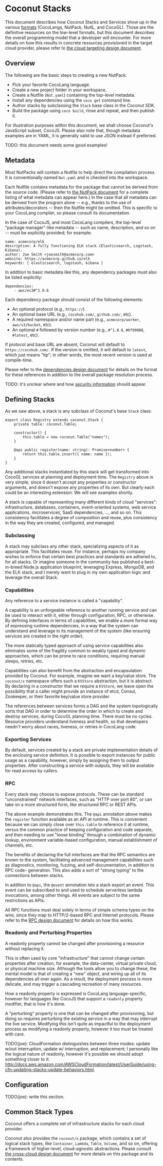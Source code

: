 # Coconut Stacks

This document describes how Coconut Stacks and Services show up in the various [formats](formats.md) (CocoLangs,
NutPack, NutIL, and CocoGL).  Those are the definitive resources on the low-level formats, but this document describes
the overall programming model that a developer will encounter.  For more details on how this results in concrete
resources provisioned in the target cloud provider, please refer to [the cloud targeting design document](clouds.md).

## Overview

The following are the basic steps to creating a new NutPack:

* Pick your favorite CocoLang language.
* Create a new project folder in your workspace.
* Create a Nutfile (`Nut.yaml`) containing the top-level metadata.
* Install any dependencies using the `coco get` command line.
* Author stacks by subclassing the `Stack` base class in the Coconut SDK.
* Build the package using `coco build`, rinse and repeat, and then publish it.

For illustration purposes within this document, we shall choose Coconut's JavaScript subset, CocoJS.  Please also note
that, though metadata examples are in YAML, it is generally valid to use JSON instead if preferred.

TODO: this document needs some good examples!

## Metadata

Most NutPacks will contain a Nutfile to help direct the compilation process.  It is conventionally named `Nut.yaml` and
is checked into the workspace.

Each Nutfile contains metadata for the package that cannot be derived from the source code.  (Please refer to
[the NutPack document](nutpack.md) for a complete listing of what metadata can appear here.)  In the case that all
metadata can be derived from the program alone -- e.g., thanks to the use of attributes/decorators -- then the Nutfile
might be omitted.  This is specific to your CocoLang compiler, so please consult its documentation.

In the case of CocoJS, and most CocoLang compilers, the top-level "package manager"-like metadata -- such as name,
description, and so on -- must be explicitly provided; for example:

    name: acmecorp/elk
    description: A fully functioning ELK stack (Elasticsearch, Logstash, Kibana).
    author: Joe Smith <joesmith@acmecorp.com>
    website: https://acmecorp.github.io/elk
    keywords: [ elasticsearch, logstash, kibana ]

In addition to basic metadata like this, any dependency packages must also be listed explicitly:

    dependencies:
        - aws/ec2#^1.0.6

Each dependency package should consist of the following elements:

* An optional protocol (e.g., `https://`).
* An optional base URL (e.g., `cocohub.com/`, `github.com/`, etc).
* A required namespace and/or name part (e.g., `acmecorp/worker`, `aws/s3/bucket`, etc).
* An optional `#` followed by version number (e.g., `#^1.0.6`, `#6f99088`, `#latest`, etc).

If protocol and base URL are absent, Coconut will default to `https://cocohub.com/`.  If the version is omitted, it will
default to `latest`, which just means "tip"; in other words, the most recent version is used at compile-time.

Please refer to the [dependencies design document](deps.md) for details on the format for these references in addition
to the overall package resolution process.

TODO: it's unclear where and how [security information](security.md) should appear.

## Defining Stacks

As we saw above, a stack is any subclass of Coconut's base `Stack` class:

    export class Registry extends coconut.Stack {
        private table: coconut.Table;

        constructor() {
            this.table = new coconut.Table("names");
        }

        @api public register(name: string): Promise<number> {
            return this.table.insert({ name: name });
        }
    }

Any additional stacks instantiated by this stack will get transformed into CocoGL services at planning and deployment
time.  The `Registry` above is very simple, since it doesn't accept any properties or constructor arguments, and doesn't
expose any properties of its own.  But clearly each could be an interesting extension.  We will see examples shortly.

A stack is capable of representing many different kinds of cloud "services": infrastructure, databases, containers,
event-oriented systems, web service applications, microservices, SaaS dependencies, ..., and so on.  This consistency
facilitates a degree of composition and reuse, plus consistency in the way they are created, configured, and managed.

### Subclassing

A stack may subclass any other stack, specializing aspects of it as appropriate.  This facilitates reuse.  For instance,
perhaps my company wishes to enforce that certain best practices and standards are adhered to, for all stacks.  Or
imagine someone in the community has published a best-in-breed Node.js application blueprint, leveraging Express,
MongoDB, and the ELK stack, and I merely want to plug in my own application logic and leverage the overall Stack.

### Capabilities

Any reference to a service instance is called a "capability".

A capability is an unforgeable reference to another running service and can be used to interact with it, either through
configuration, RPC, or otherwise.  By defining interfaces in terms of capabilities, we enable a more formal way of
expressing runtime dependencies, in a way that the system can understand and leverage in its management of the system
(like ensuring services are created in the right order).

The more statically typed approach of using service capabilities also eliminates some of the fragility common to weakly
typed and dynamic approaches, which can be prone to race conditions, requiring manual sleeps, retries, etc.

Capabilities can also benefit from the abstraction and encapsulation provided by Coconut.  For example, imagine we want
a key/value store.  The `coconut/x` namespace offers such a `KVStore` abstraction, but it is abstract.  By declaring in
a constructor that we require a `KVStore`, we leave open the possibility that a caller might provide an instance of
etcd, Consul, Zookeeper, or their favorite key/value store provider.

The references between services forms a DAG and the system topologically sorts that DAG in order to determine the order
in which to create and destroy services, during CocoGL planning time.  There must be no cycles.  Resource providers
understand liveness and health, so that developers needn't worry about races, liveness, or retries in CocoLang code.

### Exporting Services

By default, services created by a stack are private implementation details of the enclosing service definition.  It is
possible to export instances for public usage as a capability, however, simply by assigning them to output properties.
After constructing a service with outputs, they will be available for read access by callers.

### RPC

Every stack may choose to expose protocols.  These can be standard "unconstrained" network interfaces, such as "HTTP
over port 80", or can take on a more structured form, like structured RPC or REST APIs.

The above example demonstrates this.  The `@api` annotation above makes the `register` function available as an API
at runtime.  This is convenient because we can simply close over `this.table` to reference it at runtime, versus the
common practice of keeping configuration and code separate, and then needing to use "loose binding" through a
combination of dynamic lookup, environment variable-based configuration, manual establishment of channels, etc.

The benefits of declaring the full interfaces are that the RPC semantics are known to the system, facilitating advanced
management capabilities such as diagnostics, monitoring, fuzzing, and self-documentation, in addition to RPC code-
generation.  This also adds a sort of "strong typing" to the connections between stacks.

In addition to `@api`, the `@event` annotation lets a stack export an event.  This event can be subscribed to and used
to schedule serverless lambda invocations, among other things.  All events are subject to the same restrictions as APIs.

All RPC functions must deal solely in terms of simple schema types on the wire, since they map to HTTP/2-based RPC and
Internet protocols.  Please refer to the [RPC design document](rpc.md) for details on how this works.

### Readonly and Perturbing Properties

A readonly property cannot be changed after provisioning a resource without replacing it.

This is often used by core "infrastructure" that cannot change certain properties after creation, for example, the
data-center, virtual private cloud, or physical machine size.  Although the tools allow you to change these, the mental
model is that of creating a "new" object, and wiring up all of its dependencies all over again.  As a result, the
deployment process is more delicate, and may trigger a cascading recreation of many resources.

How a readonly property is expressed is CocoLang language-specific, however for languages like CocoJS that support a
`readonly` property modifier, that is how it's done.

A "perturbing" property is one that can be changed after provisioning, but doing so requires perturbing the existing
service in a way that may interrupt the live service.  Modifying this isn't quite as impactful to the deployment process
as modifying a readonly property, however it too must be treated with care.

TODO(joe): CloudFormation distinguishes between three modes: update w/out interruption, update w/ interruption, and
replacement; I personally like the logical nature of readonly, however it's possible we should adopt something closer to
it: http://docs.aws.amazon.com/AWSCloudFormation/latest/UserGuide/using-cfn-updating-stacks-update-behaviors.html.

## Configuration

TODO(joe): write this section.

## Common Stack Types

Coconut offers a complete set of infrastructure stacks for each cloud provider.

Coconut also provides the `coconut/x` package, which contains a set of logical stack types, like `Container`, `Lambda`,
`Table`, `Volume`, and so on, offering a framework of higher-level, cloud-agnostic abstractions.  Please consult
[the cross-cloud design document](x-cloud.md) for more details on this package and its contents.

